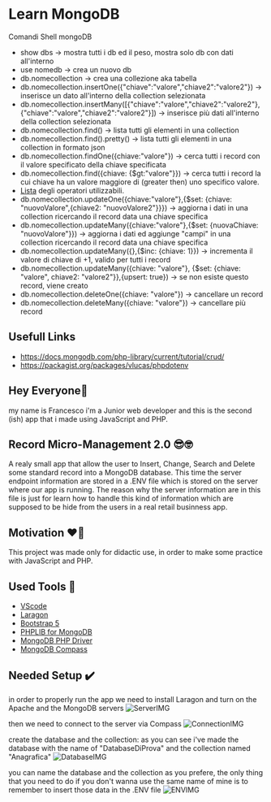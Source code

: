 # Learn MongoDB

Comandi Shell mongoDB
- show dbs -> mostra tutti i db ed il peso, mostra solo db con dati all'interno
- use nomedb -> crea un nuovo db
- db.nomecollection -> crea una collezione aka tabella
- db.nomecollection.insertOne({"chiave":"valore","chiave2":"valore2"}) -> inserisce un dato all'interno della collection selezionata
- db.nomecollection.insertMany([{"chiave":"valore","chiave2":"valore2"},{"chiave":"valore","chiave2":"valore2"}]) -> inserisce più dati all'interno della collection selezionata
- db.nomecollection.find() -> lista tutti gli elementi in una collection
- db.nomecollection.find().pretty() -> lista tutti gli elementi in una collection in formato json
- db.nomecollection.findOne({chiave:"valore"}) -> cerca tutti i record con il valore specificato della chiave specificata
- db.nomecollection.find({chiave: {$gt:"valore"}}) -> cerca tutti i record la cui chiave ha un valore maggiore di (greater then) uno specifico valore.
- [Lista](https://docs.mongodb.com/manual/reference/operator/query/) degli operatori utilizzabili.
- db.nomecollection.updateOne({chiave:"valore"},{$set: {chiave: "nuovoValore",{chiave2: "nuovoValore2"}}}) -> aggiorna i dati in una collection ricercando il record data una chiave specifica
- db.nomecollection.updateMany({chiave:"valore"},{$set: {nuovaChiave: "nuovoValore"}}) -> aggiorna i dati ed aggiunge "campi" in una collection ricercando il record data una chiave specifica
- db.nomecollection.updateMany({},{$inc: {chiave: 1}}) -> incrementa il valore di chiave di +1, valido per tutti i record
- db.nomecollection.updateMany({chiave: "valore"}, {$set: {chiave: "valore", chiave2: "valore2"}},{upsert: true}) -> se non esiste questo record, viene creato
- db.nomecollection.deleteOne({chiave: "valore"}) -> cancellare un record
- db.nomecollection.deleteMany({chiave: "valore"}) -> cancellare più record


## Usefull Links
- https://docs.mongodb.com/php-library/current/tutorial/crud/
- https://packagist.org/packages/vlucas/phpdotenv

## Hey Everyone👋
my name is Francesco i'm a Junior web developer and this is the second (ish) app that i made using JavaScript and PHP.

## Record Micro-Management 2.0 😎🤓
A realy small app that allow the user to Insert, Change, Search and Delete some standard record into a MongoDB database.
This time the server endpoint information are stored in a .ENV file which is stored on the server where our app is running.
The reason why the server information are in this file is just for learn how to handle this kind of information which are supposed to be hide from the users in a real retail businness app.

## Motivation ❤️‍🔥
This project was made only for didactic use, in order to make some practice with JavaScript and PHP.

## Used Tools 🧰
- [VScode](https://code.visualstudio.com/download)
- [Laragon](https://laragon.org/)
- [Bootstrap 5](https://getbootstrap.com/)
- [PHPLIB for MongoDB](https://www.php.net/manual/en/mongodb.tutorial.library.php)
- [MongoDB PHP Driver](https://www.php.net/manual/en/mongodb.installation.windows.php)
- [MongoDB Compass](https://www.mongodb.com/try/download/compass)

## Needed Setup ✔️
in order to properly run the app we need to install Laragon and turn on the Apache and the MongoDB servers
![ServerIMG](https://i.ibb.co/tPrCCwc/server.png)

then we need to connect to the server via Compass
![ConnectionIMG](https://i.ibb.co/6XkKq4p/connection.png)

create the database and the collection: as you can see i've made the database with the name of "DatabaseDiProva" and the collection named "Anagrafica"
![DatabaseIMG](https://i.ibb.co/qC9jTM5/database.png)

you can name the database and the collection as you prefere, the only thing that you need to do if you don't wanna use the same name of mine is to remember to insert those data in the .ENV file
![ENVIMG](https://i.ibb.co/gJRV6jv/env.png)
